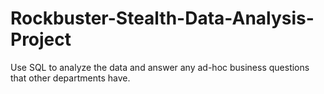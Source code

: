 # Rockbuster-Stealth-Data-Analysis-Project
Use SQL to analyze the data and answer any ad-hoc business questions that other departments have.
